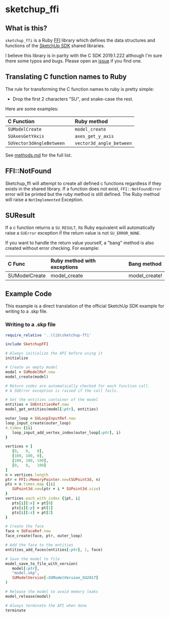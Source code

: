 # sketchup_ffi


## What is this?

`sketchup_ffi` is a Ruby [FFI](https://github.com/ffi/ffi) library which
defines the data structures and functions of the [SketchUp
SDK](https://extensions.sketchup.com/en/developer_center/sketchup_sdk) shared
libraries.  

I believe this library is in parity with the C SDK 2019.1.222 although I'm sure
there some typos and bugs. Please open an
[issue](https://github.com/jimfoltz/jf-sketchup-ffi/issues) if you find one.

## Translating C function names to Ruby

The rule for transforming the C function names to ruby is pretty simple:

  * Drop the first 2 characters "SU", and snake-case the rest. 

Here are some examples:

| C Function | | Ruby method |
| :--- | --- | :--- |
| `SUModelCreate` |  | `model_create` |
|`SUAxesGetYAxis` |  | `axes_get_y_axis` |
| `SUVector3dAngleBetween` | | `vector3d_angle_between` |

See [methods.md](methods.md) for the full list.

## FFI::NotFound

Sketchup_ffi will attempt to create all defined c functions regardless
if they exists in the shared library.  If a function does not exist, `FFI::NotFoundError`
error will be printed but the ruby method is still defined. The Ruby method
will raise a `NotImplemented` Exception.

## SUResult

If a c function returns a `SU_RESULT`, its Ruby equivalent will automatically raise a `SUError` exception
if the return value is not `SU_ERROR_NONE`.

If you want to handle the return value yourself, a "bang" method is also created without error checking. For example:

| C Func | Ruby method with exceptions | Bang method  |
| :--- | :--- | :--- |
| SUModelCreate | model_create | model_create! |







## Example Code

This example is a direct translation of the official SketchUp SDK example for
writing to a .skp file.

### Writing to a .skp file

```ruby
require_relative '..\lib\sketchup-ffi'

include SketchupFFI

# Always initialize the API before using it
initialize

# Create an empty model
model = SUModelRef.new
model_create(model)

# Return codes are automatically checked for each function call.
# A SUError exception is raised if the call fails.

# Get the entities container of the model
entities = SUEntitiesRef.new
model_get_entities(model[:ptr], entities)

outer_loop = SULoopInputRef.new
loop_input_create(outer_loop)
4.times {|i|
   loop_input_add_vertex_index(outer_loop[:ptr], i)
}

vertices = [
   [0,   0,   0],
   [100, 100, 0],
   [100, 100, 100],
   [0,   0,   100]
]
n = vertices.length
ptr = FFI::MemoryPointer.new(SUPoint3d, n)
pts = n.times.map {|i|
   SUPoint3d.new(ptr + i * SUPoint3d.size)
}
vertices.each_with_index {|pt, i|
   pts[i][:x] = pt[0]
   pts[i][:y] = pt[1]
   pts[i][:z] = pt[2]
}

# Create the face
face = SUFaceRef.new
face_create(face, ptr, outer_loop)

# Add the face to the entities
entities_add_faces(entities[:ptr], 1, face)

# Save the model to file
model_save_to_file_with_version(
   model[:ptr],
   "model.skp",
   SUModelVersion[:SUModelVersion_SU2017]
)

# Release the model to avoid memory leaks
model_release(model)

# Always terminate the API when done
terminate
```

